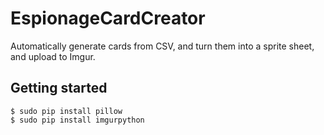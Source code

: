 # EspionageCardCreator
Automatically generate cards from CSV, and turn them into a sprite sheet, and upload to Imgur.

## Getting started
    $ sudo pip install pillow
    $ sudo pip install imgurpython
